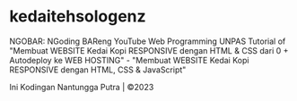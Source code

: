 # kedaitehsologenz

NGOBAR: NGoding BAReng
YouTube Web Programming UNPAS
Tutorial of "Membuat WEBSITE Kedai Kopi RESPONSIVE dengan HTML &amp; CSS dari 0 + Autodeploy ke WEB HOSTING" - "Membuat WEBSITE Kedai Kopi RESPONSIVE dengan HTML, CSS &amp; JavaScript"

Ini Kodingan Nantungga Putra | &copy;2023

